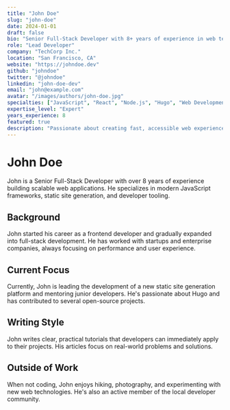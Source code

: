 ```yaml
---
title: "John Doe"
slug: "john-doe"
date: 2024-01-01
draft: false
bio: "Senior Full-Stack Developer with 8+ years of experience in web technologies"
role: "Lead Developer"
company: "TechCorp Inc."
location: "San Francisco, CA"
website: "https://johndoe.dev"
github: "johndoe"
twitter: "@johndoe"
linkedin: "john-doe-dev"
email: "john@example.com"
avatar: "/images/authors/john-doe.jpg"
specialties: ["JavaScript", "React", "Node.js", "Hugo", "Web Development"]
expertise_level: "Expert"
years_experience: 8
featured: true
description: "Passionate about creating fast, accessible web experiences and sharing knowledge through technical writing."
---
```


# John Doe

John is a Senior Full-Stack Developer with over 8 years of experience building scalable web applications. He specializes in modern JavaScript frameworks, static site generation, and developer tooling.

## Background

John started his career as a frontend developer and gradually expanded into full-stack development. He has worked with startups and enterprise companies, always focusing on performance and user experience.

## Current Focus

Currently, John is leading the development of a new static site generation platform and mentoring junior developers. He's passionate about Hugo and has contributed to several open-source projects.

## Writing Style

John writes clear, practical tutorials that developers can immediately apply to their projects. His articles focus on real-world problems and solutions.

## Outside of Work

When not coding, John enjoys hiking, photography, and experimenting with new web technologies. He's also an active member of the local developer community.
